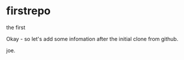 # firstrepo
the first 

Okay - so let's add some infomation after the initial clone from github.

joe.
